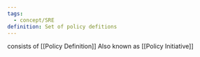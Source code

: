 ```yaml
---
tags:
  - concept/SRE
definition: Set of policy defitions
---
```

consists of [[Policy Definition]]
Also known as [[Policy Initiative]]